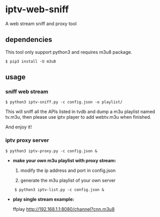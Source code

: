 # iptv-web-sniff
A web stream sniff and proxy tool

## dependencies
This tool only support python3 and requires m3u8 package.
```console
$ pip3 install -U m3u8
```

## usage

### sniff web stream
```console
$ python3 iptv-sniff.py -c config.json -o playlist/
```
This will sniff all the APIs listed in tvdb and dump a m3u playlist named tv.m3u,
then please use iptv player to add webtv.m3u when finished.

And enjoy it!

### iptv proxy server
```console
$ python3 iptv-proxy.py -c config.json &
```
- **make your own m3u playlist with proxy stream:**

	1. modify the ip address and port in config.json

	2. generate the m3u playlist of your own server
```console
	$ python3 iptv-list.py -c config.json &
```


- **play single stream example:**

	ffplay http://192.168.1.1:8080/channel?cnn.m3u8
